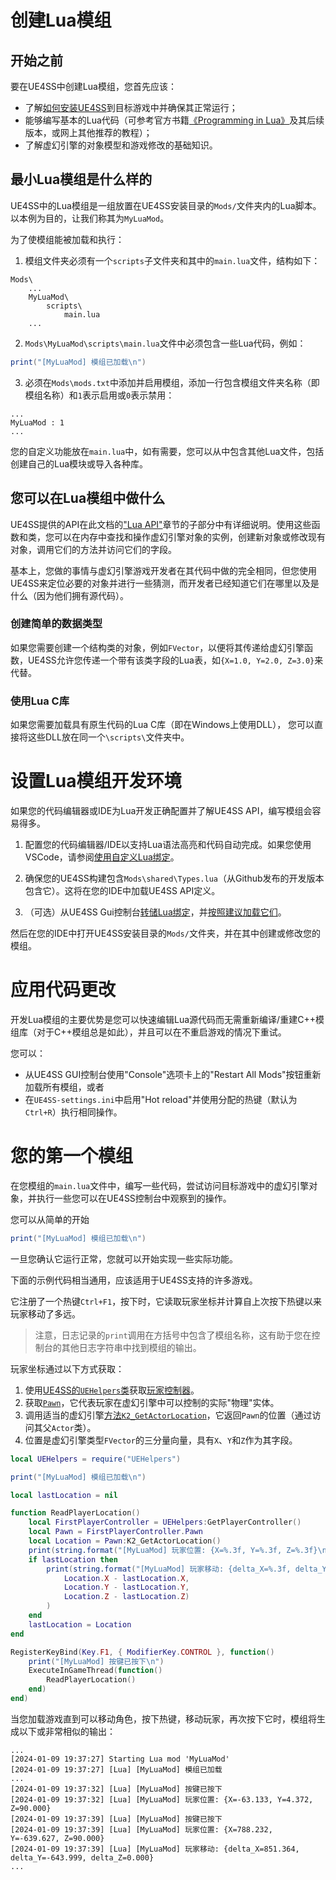 # 创建Lua模组

## 开始之前
要在UE4SS中创建Lua模组，您首先应该：
* 了解[如何安装UE4SS](../installation-guide.md)到目标游戏中并确保其正常运行；
* 能够编写基本的Lua代码（可参考官方书籍[《Programming in Lua》](https://www.lua.org/pil/contents.html)及其后续版本，或网上其他推荐的教程）；
* 了解虚幻引擎的对象模型和游戏修改的基础知识。

## 最小Lua模组是什么样的

UE4SS中的Lua模组是一组放置在UE4SS安装目录的`Mods/`文件夹内的Lua脚本。
以本例为目的，让我们称其为`MyLuaMod`。

为了使模组能被加载和执行：
1) 模组文件夹必须有一个`scripts`子文件夹和其中的`main.lua`文件，结构如下：
```
Mods\
    ...
    MyLuaMod\
        scripts\
            main.lua
    ...
```

2) `Mods\MyLuaMod\scripts\main.lua`文件中必须包含一些Lua代码，例如：
```lua
print("[MyLuaMod] 模组已加载\n")
```

3) 必须在`Mods\mods.txt`中添加并启用模组，添加一行包含模组文件夹名称（即模组名称）和`1`表示启用或`0`表示禁用：
```
...
MyLuaMod : 1
...
```

您的自定义功能放在`main.lua`中，如有需要，您可以从中包含其他Lua文件，包括创建自己的Lua模块或导入各种库。

## 您可以在Lua模组中做什么

UE4SS提供的API在此文档的["Lua API"](../lua-api.md)章节的子部分中有详细说明。使用这些函数和类，您可以在内存中查找和操作虚幻引擎对象的实例，创建新对象或修改现有对象，调用它们的方法并访问它们的字段。

基本上，您做的事情与虚幻引擎游戏开发者在其代码中做的完全相同，但您使用UE4SS来定位必要的对象并进行一些猜测，而开发者已经知道它们在哪里以及是什么（因为他们拥有源代码）。

### 创建简单的数据类型
如果您需要创建一个结构类的对象，例如`FVector`，以便将其传递给虚幻引擎函数，UE4SS允许您传递一个带有该类字段的Lua表，如`{X=1.0, Y=2.0, Z=3.0}`来代替。

### 使用Lua C库
如果您需要加载具有原生代码的Lua C库（即在Windows上使用DLL），
您可以直接将这些DLL放在同一个`\scripts\`文件夹中。

# 设置Lua模组开发环境

如果您的代码编辑器或IDE为Lua开发正确配置并了解UE4SS API，编写模组会容易得多。

1) 配置您的代码编辑器/IDE以支持Lua语法高亮和代码自动完成。如果您使用VSCode，请参阅[使用自定义Lua绑定](./using-custom-lua-bindings)。

2) 确保您的UE4SS构建包含`Mods\shared\Types.lua`（从Github发布的开发版本包含它）。这将在您的IDE中加载UE4SS API定义。

3) （可选）从UE4SS Gui控制台[转储Lua绑定](./using-custom-lua-bindings.md#dumping-custom-lua-bindings)，并[按照建议加载它们](./using-custom-lua-bindings.md#to-use-bindings)。

然后在您的IDE中打开UE4SS安装目录的`Mods/`文件夹，并在其中创建或修改您的模组。

# 应用代码更改

开发Lua模组的主要优势是您可以快速编辑Lua源代码而无需重新编译/重建C++模组库（对于C++模组总是如此），并且可以在不重启游戏的情况下重试。

您可以：
* 从UE4SS GUI控制台使用"Console"选项卡上的"Restart All Mods"按钮重新加载所有模组，或者
* 在`UE4SS-settings.ini`中启用"Hot reload"并使用分配的热键（默认为`Ctrl+R`）执行相同操作。

# 您的第一个模组

在您模组的`main.lua`文件中，编写一些代码，尝试访问目标游戏中的虚幻引擎对象，并执行一些您可以在UE4SS控制台中观察到的操作。

您可以从简单的开始
```lua
print("[MyLuaMod] 模组已加载\n")
```
一旦您确认它运行正常，您就可以开始实现一些实际功能。

下面的示例代码相当通用，应该适用于UE4SS支持的许多游戏。

它注册了一个热键`Ctrl+F1`，按下时，它读取玩家坐标并计算自上次按下热键以来玩家移动了多远。

> 注意，日志记录的`print`调用在方括号中包含了模组名称，这有助于您在控制台的其他日志字符串中找到模组的输出。

玩家坐标通过以下方式获取：

1) 使用[UE4SS的`UEHelpers`类](https://github.com/UE4SS-RE/RE-UE4SS/blob/main/assets/Mods/shared/UEHelpers/UEHelpers.lua)获取[玩家控制器](https://docs.unrealengine.com/4.27/en-US/API/Runtime/Engine/GameFramework/APlayerController/)。
2) 获取[`Pawn`](https://docs.unrealengine.com/4.27/en-US/API/Runtime/Engine/GameFramework/APawn/)，它代表玩家在虚幻引擎中可以控制的实际"物理"实体。
3) 调用适当的虚幻引擎[方法`K2_GetActorLocation`](https://docs.unrealengine.com/4.27/en-US/API/Runtime/Engine/GameFramework/AActor/K2_GetActorLocation/)，它返回`Pawn`的位置（通过访问其父`Actor`类）。
4) 位置是虚幻引擎类型`FVector`的三分量向量，具有`X`、`Y`和`Z`作为其字段。


```lua
local UEHelpers = require("UEHelpers")

print("[MyLuaMod] 模组已加载\n")

local lastLocation = nil

function ReadPlayerLocation()
    local FirstPlayerController = UEHelpers:GetPlayerController()
    local Pawn = FirstPlayerController.Pawn
    local Location = Pawn:K2_GetActorLocation()
    print(string.format("[MyLuaMod] 玩家位置: {X=%.3f, Y=%.3f, Z=%.3f}\n", Location.X, Location.Y, Location.Z))
    if lastLocation then
        print(string.format("[MyLuaMod] 玩家移动: {delta_X=%.3f, delta_Y=%.3f, delta_Z=%.3f}\n",
            Location.X - lastLocation.X,
            Location.Y - lastLocation.Y,
            Location.Z - lastLocation.Z)
        )
    end
    lastLocation = Location
end

RegisterKeyBind(Key.F1, { ModifierKey.CONTROL }, function()
    print("[MyLuaMod] 按键已按下\n")
    ExecuteInGameThread(function()
        ReadPlayerLocation()
    end)
end)

```

当您加载游戏直到可以移动角色，按下热键，移动玩家，再次按下它时，模组将生成以下或非常相似的输出：
```
...
[2024-01-09 19:37:27] Starting Lua mod 'MyLuaMod'
[2024-01-09 19:37:27] [Lua] [MyLuaMod] 模组已加载
...
[2024-01-09 19:37:32] [Lua] [MyLuaMod] 按键已按下
[2024-01-09 19:37:32] [Lua] [MyLuaMod] 玩家位置: {X=-63.133, Y=4.372, Z=90.000}
[2024-01-09 19:37:39] [Lua] [MyLuaMod] 按键已按下
[2024-01-09 19:37:39] [Lua] [MyLuaMod] 玩家位置: {X=788.232, Y=-639.627, Z=90.000}
[2024-01-09 19:37:39] [Lua] [MyLuaMod] 玩家移动: {delta_X=851.364, delta_Y=-643.999, delta_Z=0.000}
...
```